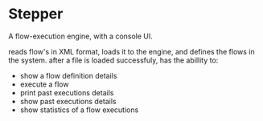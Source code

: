# Stepper

A flow-execution engine, with a console UI. 

reads flow's in XML format, loads it to the engine, and defines the flows in the system.
after a file is loaded successfuly, has the abillity to:
- show a flow definition details
- execute a flow
- print past executions details
- show past executions details
- show statistics of a flow executions
